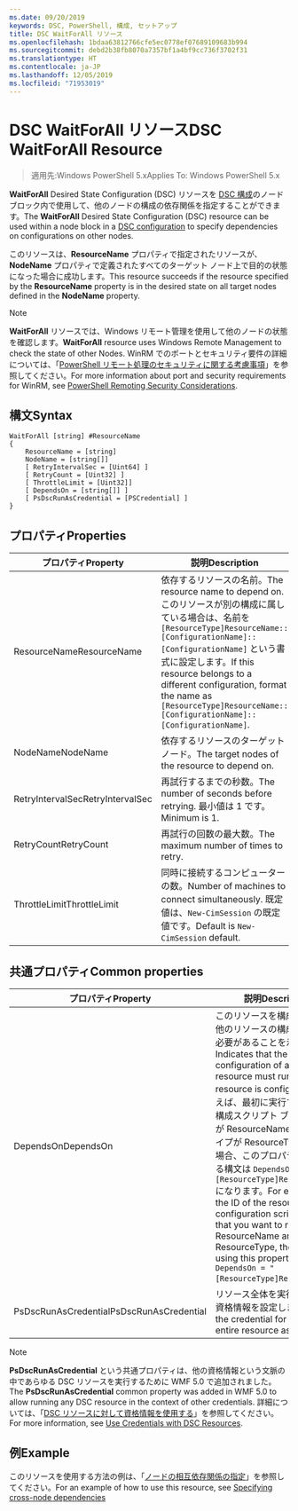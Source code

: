 ```yaml
---
ms.date: 09/20/2019
keywords: DSC, PowerShell, 構成, セットアップ
title: DSC WaitForAll リソース
ms.openlocfilehash: 1bdaa63812766cfe5ec0778ef07689109683b994
ms.sourcegitcommit: debd2b38fb8070a7357bf1a4bf9cc736f3702f31
ms.translationtype: HT
ms.contentlocale: ja-JP
ms.lasthandoff: 12/05/2019
ms.locfileid: "71953019"
---
```

# <a name="dsc-waitforall-resource"></a><span data-ttu-id="4e239-103">DSC WaitForAll リソース</span><span class="sxs-lookup"><span data-stu-id="4e239-103">DSC WaitForAll Resource</span></span>

> <span data-ttu-id="4e239-104">適用先:Windows PowerShell 5.x</span><span class="sxs-lookup"><span data-stu-id="4e239-104">Applies To: Windows PowerShell 5.x</span></span>

<span data-ttu-id="4e239-105">**WaitForAll** Desired State Configuration (DSC) リソースを [DSC 構成](../../../configurations/configurations.md)のノード ブロック内で使用して、他のノードの構成の依存関係を指定することができます。</span><span class="sxs-lookup"><span data-stu-id="4e239-105">The **WaitForAll** Desired State Configuration (DSC) resource can be used within a node block in a [DSC configuration](../../../configurations/configurations.md) to specify dependencies on configurations on other nodes.</span></span>

<span data-ttu-id="4e239-106">このリソースは、**ResourceName** プロパティで指定されたリソースが、**NodeName** プロパティで定義されたすべてのターゲット ノード上で目的の状態になった場合に成功します。</span><span class="sxs-lookup"><span data-stu-id="4e239-106">This resource succeeds if the resource specified by the **ResourceName** property is in the desired state on all target nodes defined in the **NodeName** property.</span></span>

> [!NOTE]
> <span data-ttu-id="4e239-107">**WaitForAll** リソースでは、Windows リモート管理を使用して他のノードの状態を確認します。</span><span class="sxs-lookup"><span data-stu-id="4e239-107">**WaitForAll** resource uses Windows Remote Management to check the state of other Nodes.</span></span> <span data-ttu-id="4e239-108">WinRM でのポートとセキュリティ要件の詳細については、「[PowerShell リモート処理のセキュリティに関する考慮事項](/powershell/scripting/learn/remoting/winrmsecurity?view=powershell-6)」を参照してください。</span><span class="sxs-lookup"><span data-stu-id="4e239-108">For more information about port and security requirements for WinRM, see [PowerShell Remoting Security Considerations](/powershell/scripting/learn/remoting/winrmsecurity?view=powershell-6).</span></span>

## <a name="syntax"></a><span data-ttu-id="4e239-109">構文</span><span class="sxs-lookup"><span data-stu-id="4e239-109">Syntax</span></span>

```Syntax
WaitForAll [string] #ResourceName
{
    ResourceName = [string]
    NodeName = [string[]]
    [ RetryIntervalSec = [Uint64] ]
    [ RetryCount = [Uint32] ]
    [ ThrottleLimit = [Uint32]]
    [ DependsOn = [string[]] ]
    [ PsDscRunAsCredential = [PSCredential] ]
}
```

## <a name="properties"></a><span data-ttu-id="4e239-110">プロパティ</span><span class="sxs-lookup"><span data-stu-id="4e239-110">Properties</span></span>

|<span data-ttu-id="4e239-111">プロパティ</span><span class="sxs-lookup"><span data-stu-id="4e239-111">Property</span></span> |<span data-ttu-id="4e239-112">説明</span><span class="sxs-lookup"><span data-stu-id="4e239-112">Description</span></span> |
|---|---|
|<span data-ttu-id="4e239-113">ResourceName</span><span class="sxs-lookup"><span data-stu-id="4e239-113">ResourceName</span></span> |<span data-ttu-id="4e239-114">依存するリソースの名前。</span><span class="sxs-lookup"><span data-stu-id="4e239-114">The resource name to depend on.</span></span> <span data-ttu-id="4e239-115">このリソースが別の構成に属している場合は、名前を `[ResourceType]ResourceName::[ConfigurationName]::[ConfigurationName]` という書式に設定します。</span><span class="sxs-lookup"><span data-stu-id="4e239-115">If this resource belongs to a different configuration, format the name as `[ResourceType]ResourceName::[ConfigurationName]::[ConfigurationName]`.</span></span> |
|<span data-ttu-id="4e239-116">NodeName</span><span class="sxs-lookup"><span data-stu-id="4e239-116">NodeName</span></span> |<span data-ttu-id="4e239-117">依存するリソースのターゲット ノード。</span><span class="sxs-lookup"><span data-stu-id="4e239-117">The target nodes of the resource to depend on.</span></span> |
|<span data-ttu-id="4e239-118">RetryIntervalSec</span><span class="sxs-lookup"><span data-stu-id="4e239-118">RetryIntervalSec</span></span> |<span data-ttu-id="4e239-119">再試行するまでの秒数。</span><span class="sxs-lookup"><span data-stu-id="4e239-119">The number of seconds before retrying.</span></span> <span data-ttu-id="4e239-120">最小値は 1 です。</span><span class="sxs-lookup"><span data-stu-id="4e239-120">Minimum is 1.</span></span> |
|<span data-ttu-id="4e239-121">RetryCount</span><span class="sxs-lookup"><span data-stu-id="4e239-121">RetryCount</span></span> |<span data-ttu-id="4e239-122">再試行の回数の最大数。</span><span class="sxs-lookup"><span data-stu-id="4e239-122">The maximum number of times to retry.</span></span> |
|<span data-ttu-id="4e239-123">ThrottleLimit</span><span class="sxs-lookup"><span data-stu-id="4e239-123">ThrottleLimit</span></span> |<span data-ttu-id="4e239-124">同時に接続するコンピューターの数。</span><span class="sxs-lookup"><span data-stu-id="4e239-124">Number of machines to connect simultaneously.</span></span> <span data-ttu-id="4e239-125">既定値は、`New-CimSession` の既定値です。</span><span class="sxs-lookup"><span data-stu-id="4e239-125">Default is `New-CimSession` default.</span></span> |

## <a name="common-properties"></a><span data-ttu-id="4e239-126">共通プロパティ</span><span class="sxs-lookup"><span data-stu-id="4e239-126">Common properties</span></span>

|<span data-ttu-id="4e239-127">プロパティ</span><span class="sxs-lookup"><span data-stu-id="4e239-127">Property</span></span> |<span data-ttu-id="4e239-128">説明</span><span class="sxs-lookup"><span data-stu-id="4e239-128">Description</span></span> |
|---|---|
|<span data-ttu-id="4e239-129">DependsOn</span><span class="sxs-lookup"><span data-stu-id="4e239-129">DependsOn</span></span> |<span data-ttu-id="4e239-130">このリソースを構成する前に、他のリソースの構成を実行する必要があることを示します。</span><span class="sxs-lookup"><span data-stu-id="4e239-130">Indicates that the configuration of another resource must run before this resource is configured.</span></span> <span data-ttu-id="4e239-131">たとえば、最初に実行するリソース構成スクリプト ブロックの ID が ResourceName で、そのタイプが ResourceType である場合、このプロパティを使用する構文は `DependsOn = "[ResourceType]ResourceName"` になります。</span><span class="sxs-lookup"><span data-stu-id="4e239-131">For example, if the ID of the resource configuration script block that you want to run first is ResourceName and its type is ResourceType, the syntax for using this property is `DependsOn = "[ResourceType]ResourceName"`.</span></span> |
|<span data-ttu-id="4e239-132">PsDscRunAsCredential</span><span class="sxs-lookup"><span data-stu-id="4e239-132">PsDscRunAsCredential</span></span> |<span data-ttu-id="4e239-133">リソース全体を実行するための資格情報を設定します。</span><span class="sxs-lookup"><span data-stu-id="4e239-133">Sets the credential for running the entire resource as.</span></span> |

> [!NOTE]
> <span data-ttu-id="4e239-134">**PsDscRunAsCredential** という共通プロパティは、他の資格情報という文脈の中であらゆる DSC リソースを実行するために WMF 5.0 で追加されました。</span><span class="sxs-lookup"><span data-stu-id="4e239-134">The **PsDscRunAsCredential** common property was added in WMF 5.0 to allow running any DSC resource in the context of other credentials.</span></span> <span data-ttu-id="4e239-135">詳細については、「[DSC リソースに対して資格情報を使用する](../../../configurations/runasuser.md)」を参照してください。</span><span class="sxs-lookup"><span data-stu-id="4e239-135">For more information, see [Use Credentials with DSC Resources](../../../configurations/runasuser.md).</span></span>

## <a name="example"></a><span data-ttu-id="4e239-136">例</span><span class="sxs-lookup"><span data-stu-id="4e239-136">Example</span></span>

<span data-ttu-id="4e239-137">このリソースを使用する方法の例は、「[ノードの相互依存関係の指定](../../../configurations/crossNodeDependencies.md)」を参照してください。</span><span class="sxs-lookup"><span data-stu-id="4e239-137">For an example of how to use this resource, see [Specifying cross-node dependencies](../../../configurations/crossNodeDependencies.md)</span></span>